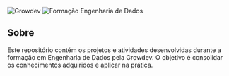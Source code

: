 ![Growdev](https://www.growdev.com.br/assets/images/logo_growdev.png)
![Formação Engenharia de Dados](https://d335luupugsy2.cloudfront.net/cms/files/524558/1707226566/$occu5m8t1op)

## Sobre
Este repositório contém os projetos e atividades desenvolvidas durante a formação em Engenharia de Dados pela Growdev. O objetivo é consolidar os conhecimentos adquiridos e aplicar na prática.